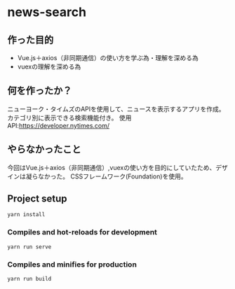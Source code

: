 # news-search
## 作った目的
- Vue.js＋axios（非同期通信）の使い方を学ぶ為・理解を深める為
- vuexの理解を深める為

## 何を作ったか？
ニューヨーク・タイムズのAPIを使用して、ニュースを表示するアプリを作成。
カテゴリ別に表示できる検索機能付き。
使用API:https://developer.nytimes.com/

## やらなかったこと
今回はVue.js＋axios（非同期通信）,vuexの使い方を目的にしていたため、デザインは凝らなかった。
CSSフレームワーク(Foundation)を使用。

## Project setup
```
yarn install
```

### Compiles and hot-reloads for development
```
yarn run serve
```

### Compiles and minifies for production
```
yarn run build
```
